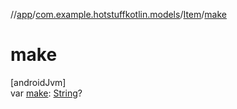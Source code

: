 //[app](../../../index.md)/[com.example.hotstuffkotlin.models](../index.md)/[Item](index.md)/[make](make.md)

# make

[androidJvm]\
var [make](make.md): [String](https://kotlinlang.org/api/latest/jvm/stdlib/kotlin/-string/index.html)?
